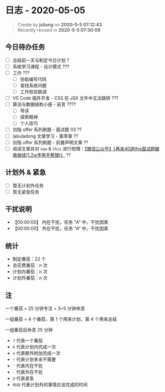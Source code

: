 日志 - 2020-05-05
===

> Create by **jsliang** on **2020-5-5 07:12:43**  
> Recently revised in **2020-5-5 07:30:09**

## 今日待办任务

* [ ] 总结前一天与制定今日计划 ?
* [ ] 系统学习课程 - 设计模式 ???
* [ ] 工作 ???
  * [ ] 协助编写代码
  * [ ] 查找系统问题
  * [ ] 工作校验联调
* [ ] VS Code 插件开发 - CSS 在 JSX 文件中无法跳转 ???
* [ ] 算法与数据结构小册 - 前言 ????
  * [ ] 导读
  * [ ] 探索精神
  * [ ] 个人技巧
* [ ] 剑指 offer 系列刷题 - 面试题 03 ??
* [ ] labuladong 文章学习 - 第零章 ??
* [ ] 剑指 offer 系列刷题 - 前置声明文章 ??
* [ ] 阅读文章并对 `new` & `this` 进行梳理：[【微信公众号】《再来40道this面试题酸爽继续(1.2w字用手整理)》](https://mp.weixin.qq.com/s/k8PngT7afosSxUJSECRtJA) ??

## 计划外 & 紧急

* [ ] 暂无计划外任务
* [ ] 暂无紧急任务

## 干扰说明

* 【00:00:00】 内在干扰，任务 “A” 中，干扰因素
* 【00:00:00】 外在干扰，任务 “A” 中，干扰因素

## 统计

* 制定番茄：22 个
* 总花费番茄：n 次
* 计划内番茄：n 次
* 计划外番茄：n 次

## 注

一个番茄 = 25 分钟专注 + 3~5 分钟休息

一组番茄 = 4 个番茄，第 1 个用来计划，第 4 个用来总结

一组番茄后休息 25 分钟

* `?` 代表一个番茄
* `X` 代表计划内完成一次
* `x` 代表额外附加完成一次
* `!` 代表计划多余不需要
* `'` 代表内在干扰
* `-` 代表外在干扰
* `U` 代表紧急
* `时间` 代表计划外的事情应该完成的时间
